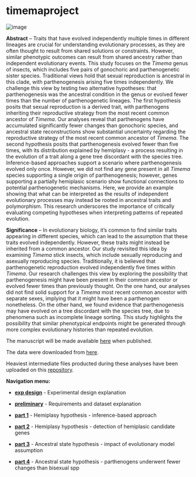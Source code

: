 # timemaproject

![image](https://photos.smugmug.com/Insects/Orthopteroid-Insects/Stick-Insects/i-S3tTc4h/2/4GPDB7Wg267WQ3QTvSKKFFcQsGR2NcVcf6h9F7Ph/XL/Timema5-XL.jpg)
 
**Abstract** – Traits that have evolved independently multiple times in different lineages are crucial for understanding evolutionary processes, as they are often thought to result from shared solutions or constraints. However, similar phenotypic outcomes can result from shared ancestry rather than independent evolutionary events. This study focuses on the *Timema* genus of insects, which includes five pairs of gonochoric and parthenogenetic sister species. Traditional views hold that sexual reproduction is ancestral in this clade, with parthenogenesis arising five times independently. We challenge this view by testing two alternative hypotheses: that parthenogenesis was the ancestral condition in the genus or evolved fewer times than the number of parthenogenetic lineages. The first hypothesis posits that sexual reproduction is a derived trait, with parthenogens inheriting their reproductive strategy from the most recent common ancestor of *Timema*. Our analyses reveal that parthenogens have accumulated significantly fewer changes than gonochoric species, and ancestral state reconstructions show substantial uncertainty regarding the reproductive strategy of the most recent common ancestor of *Timema*. The second hypothesis posits that parthenogenesis evolved fewer than five times, with its distribution explained by hemiplasy - a process resulting in the evolution of a trait along a gene tree discordant with the species tree. Inference-based approaches support a scenario where parthenogenesis evolved only once. However, we did not find any gene present in all *Timema* species supporting a single origin of parthenogenesis; however, genes supporting a partially hemiplasic scenario show functional connections to potential parthenogenetic mechanisms. Here, we provide an example showing that what can be interpreted as the results of independent evolutionary processes may instead be rooted in ancestral traits and polymorphism. This research underscores the importance of critically evaluating competing hypotheses when interpreting patterns of repeated evolution.

**Significance** – In evolutionary biology, it’s common to find similar traits appearing in different species, which can lead to the assumption that these traits evolved independently. However, these traits might instead be inherited from a common ancestor. Our study revisited this idea by examining *Timema* stick insects, which include sexually reproducing and asexually reproducing species. Traditionally, it is believed that parthenogenetic reproduction evolved independently five times within *Timema*. Our research challenges this view by exploring the possibility that parthenogenesis might have been present in their common ancestor or evolved fewer times than previously thought. On the one hand, our analyses did not find solid support for a *Timema* most recent common ancestor with separate sexes, implying that it might have been a parthenogen nonetheless. On the other hand, we found evidence that parthenogenesis may have evolved on a tree discordant with the species tree, due to phenomena such as incomplete lineage sorting. This study highlights the possibility that similar phenotypical endpoints might be generated through more complex evolutionary histories than repeated evolution.


The manuscript will be made available [here](https://docs.google.com/document/d/1YVz-CRNq2tLGpSSgd1OIrnAWtQ3ydXKF29ssKeqFaRc/edit?usp=sharing) when published.

The data were downloaded from [here](https://zenodo.org/records/5636226).

Heaviest intermediate files producted during these analyses have been uploaded on this [repository](https://zenodo.org/records/14228587).


**Navigation menu:**

- [**exp design**](https://github.com/MattiaRag/timemaproject/blob/main/markdowns/exp_design.md) - Experimental design explanation

- [**preliminary**](https://github.com/MattiaRag/timemaproject/blob/main/markdowns/preliminary.md) - Requirements and dataset explanation

- [**part 1**](https://github.com/MattiaRag/timemaproject/blob/main/markdowns/part_1.md) - Hemiplasy hypothesis - inference-based approach

- [**part 2**](https://github.com/MattiaRag/timemaproject/blob/main/markdowns/part_2.md) - Hemiplasy hypothesis - detection of hemiplasic candidate genes

- [**part 3**](https://github.com/MattiaRag/timemaproject/blob/main/markdowns/part_3.md) - Ancestral state hypothesis - impact of evolutionary model assumption

- [**part 4**](https://github.com/MattiaRag/timemaproject/blob/main/markdowns/part_4.md) - Ancestral state hypothesis - parthenogens underwent fewer changes than bisexual spp
